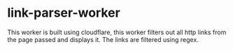 # link-parser-worker

This worker is built using cloudflare, this worker filters out all http links from the page passed and displays it.
The links are filtered using regex.
